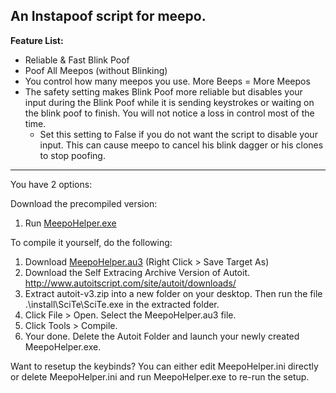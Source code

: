 ## An Instapoof script for meepo.  

**Feature List:**  

  * Reliable & Fast Blink Poof  
  * Poof All Meepos (without Blinking)  
  * You control how many meepos you use. More Beeps = More Meepos  
  * The safety setting makes Blink Poof more reliable but disables your input during the Blink Poof while it is sending keystrokes or waiting on the blink poof to finish. You will not notice a loss in control most of the time.  
    * Set this setting to False if you do not want the script to disable your input. This can cause meepo to cancel his blink dagger or his clones to stop poofing.  

---  
You have 2 options:  

Download the precompiled version:  
1. Run [MeepoHelper.exe](https://github.com/BetaLeaf/MeepoHelper/raw/master/MeepoHelper.exe)  

To compile it yourself, do the following:  
1. Download [MeepoHelper.au3](https://github.com/BetaLeaf/MeepoHelper/blob/master/MeepoHelper.au3) (Right Click > Save Target As)  
2. Download the Self Extracing Archive Version of Autoit. http://www.autoitscript.com/site/autoit/downloads/  
3. Extract autoit-v3.zip into a new folder on your desktop. Then run the file .\install\SciTe\SciTe.exe in the extracted folder.  
4. Click File > Open. Select the MeepoHelper.au3 file.  
5. Click Tools > Compile.  
6. Your done. Delete the Autoit Folder and launch your newly created MeepoHelper.exe.  

Want to resetup the keybinds? You can either edit MeepoHelper.ini directly or delete MeepoHelper.ini and run MeepoHelper.exe to re-run the setup.
